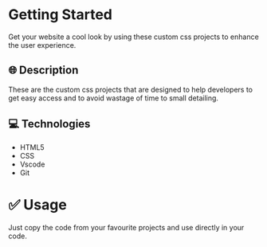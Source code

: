 # Getting Started
Get your website a cool look by using these custom css projects to enhance the user experience.


## 🌐 Description
These are the custom css projects that are designed to help developers to get easy access and to avoid wastage of time to small detailing.

## 💻 Technologies
- HTML5
- CSS
- Vscode
- Git

# ✅ Usage
Just copy the code from your favourite projects and use directly in your code. 